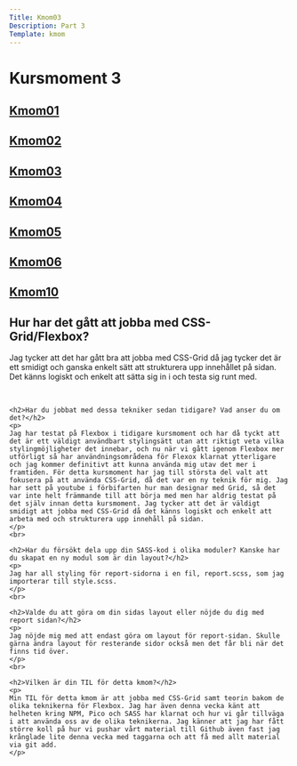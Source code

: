 ```yaml
---
Title: Kmom03
Description: Part 3
Template: kmom
---
```


Kursmoment 3
==================
<div class="sidebar">
    <a href="kmom01"><h2>Kmom01</h2></a>
    <a href="kmom02"><h2>Kmom02</h2></a>
    <a href="kmom03"><h2>Kmom03</h2></a>
    <a href="kmom04"><h2>Kmom04</h2></a>
    <a href="kmom05"><h2>Kmom05</h2></a>
    <a href="kmom06"><h2>Kmom06</h2></a>
    <a href="kmom10"><h2>Kmom10</h2></a>
</div>

<div class="report-text">
    <h2>Hur har det gått att jobba med CSS-Grid/Flexbox?</h2>
    <p>
    Jag tycker att det har gått bra att jobba med CSS-Grid då jag tycker det är ett smidigt och ganska enkelt sätt att strukturera upp innehållet på sidan. Det känns logiskt och enkelt att sätta sig in i och testa sig runt med.
    </p>
    <br>

    <h2>Har du jobbat med dessa tekniker sedan tidigare? Vad anser du om det?</h2>
    <p>
    Jag har testat på Flexbox i tidigare kursmoment och har då tyckt att det är ett väldigt användbart stylingsätt utan att riktigt veta vilka stylingmöjligheter det innebar, och nu när vi gått igenom Flexbox mer utförligt så har användningsområdena för Flexox klarnat ytterligare och jag kommer definitivt att kunna använda mig utav det mer i framtiden. För detta kursmoment har jag till största del valt att fokusera på att använda CSS-Grid, då det var en ny teknik för mig. Jag har sett på youtube i förbifarten hur man designar med Grid, så det var inte helt främmande till att börja med men har aldrig testat på det själv innan detta kursmoment. Jag tycker att det är väldigt smidigt att jobba med CSS-Grid då det känns logiskt och enkelt att arbeta med och strukturera upp innehåll på sidan.
    </p>
    <br>

    <h2>Har du försökt dela upp din SASS-kod i olika moduler? Kanske har du skapat en ny modul som är din layout?</h2>
    <p>
    Jag har all styling för report-sidorna i en fil, report.scss, som jag importerar till style.scss.
    </p>
    <br>

    <h2>Valde du att göra om din sidas layout eller nöjde du dig med report sidan?</h2>
    <p>
    Jag nöjde mig med att endast göra om layout för report-sidan. Skulle gärna ändra layout för resterande sidor också men det får bli när det finns tid över.
    </p>
    <br>

    <h2>Vilken är din TIL för detta kmom?</h2>
    <p>
    Min TIL för detta kmom är att jobba med CSS-Grid samt teorin bakom de olika teknikerna för Flexbox. Jag har även denna vecka känt att helheten kring NPM, Pico och SASS har klarnat och hur vi går tillväga i att använda oss av de olika teknikerna. Jag känner att jag har fått större koll på hur vi pushar vårt material till Github även fast jag krånglade lite denna vecka med taggarna och att få med allt material via git add.
    </p>
</div>

